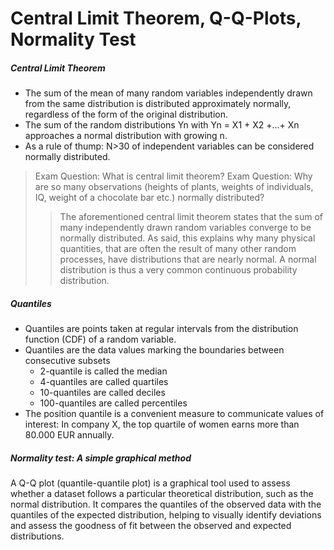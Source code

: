 # Central Limit Theorem, Q-Q-Plots, Normality Test

##### Central Limit Theorem
* The sum of the mean of many random variables independently
drawn from the same distribution is distributed approximately
normally, regardless of the form of the original distribution.
* The sum of the random distributions Yn with Yn = X1 + X2 +...+ Xn
approaches a normal distribution with growing n.
* As a rule of thump: N>30 of independent variables can be considered normally
distributed.
> Exam Question: What is central limit theorem?
> Exam Question: Why are so many observations (heights of plants, weights of individuals, IQ,
weight of a chocolate bar etc.) normally distributed?
>> The aforementioned central limit theorem states that the sum of many independently drawn random
variables converge to be normally distributed. As said, this explains why many physical quantities,
that are often the result of many other random processes, have distributions that are nearly
normal. A normal distribution is thus a very common continuous probability distribution.

##### Quantiles
* Quantiles are points taken at regular intervals from the distribution function (CDF)
of a random variable.
* Quantiles are the data values marking the boundaries between consecutive subsets
    * 2-quantile is called the median
    * 4-quantiles are called quartiles
    * 10-quantiles are called deciles
    * 100-quantiles are called percentiles
* The position quantile is a convenient measure to communicate values of interest: In
company X, the top quartile of women earns more than 80.000 EUR annually.

##### Normality test: A simple graphical method
A Q-Q plot (quantile-quantile plot) is a graphical tool used to assess whether a dataset follows a 
particular theoretical distribution, such as the normal distribution. It compares the quantiles of the 
observed data with the quantiles of the expected distribution, helping to visually identify deviations
and assess the goodness of fit between the observed and expected distributions.

